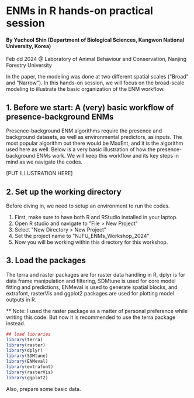 # ENMs in R hands-on practical session
#### By Yucheol Shin (Department of Biological Sciences, Kangwon National University, Korea)
Feb dd 2024
@ Laboratory of Animal Behaviour and Conservation, Nanjing Forestry University

In the paper, the modeling was done at two different spatial scales ("Broad" and "Narrow"). In this hands-on session, we will focus on the broad-scale modeling to illustrate the basic organization of the ENM workflow.

## 1. Before we start: A (very) basic workflow of presence-background ENMs
Presence-background ENM algorithms require the presence and background datasets, as well as environmental predictors, as inputs. The most popular algorithm out there would be MaxEnt, and it is the algorithm used here as well. Below is a very basic illustration of how the presence-background ENMs work. We will keep this workflow and its key steps in mind as we navigate the codes.  

[PUT ILLUSTRATION HERE]

## 2. Set up the working directory
Before diving in, we need to setup an environment to run the codes.

1) First, make sure to have both R and RStudio installed in your laptop.
2) Open R studio and navigate to "File > New Project"
3) Select "New Directory > New Project"
4) Set the project name to "NJFU_ENMs_Workshop_2024"
5) Now you will be working within this directory for this workshop. 


## 3. Load the packages
The terra and raster packages are for raster data handling in R, dplyr is for data frame manipulation and filtering, SDMtune is used for core model fitting and predictions, 
ENMeval is used to generate spatial blocks, and extrafont, rasterVis and ggplot2 packages are used for plotting model outputs in R.

** Note: I used the raster package as a matter of personal preference while writing this code. But now it is recommended to use the terra package instead.

```r
## load libraries
library(terra)
library(raster)
library(dplyr)
library(SDMtune)
library(ENMeval)
library(extrafont)
library(rasterVis)
library(ggplot2)
```

Also, prepare some basic data. 
